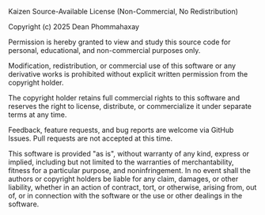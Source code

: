 ﻿Kaizen Source-Available License (Non-Commercial, No Redistribution)

Copyright (c) 2025 Dean Phommahaxay

Permission is hereby granted to view and study this source code for personal,
educational, and non-commercial purposes only.

Modification, redistribution, or commercial use of this software or any
derivative works is prohibited without explicit written permission from the
copyright holder.

The copyright holder retains full commercial rights to this software and
reserves the right to license, distribute, or commercialize it under separate
terms at any time.

Feedback, feature requests, and bug reports are welcome via GitHub Issues.
Pull requests are not accepted at this time.

This software is provided "as is", without warranty of any kind, express or
implied, including but not limited to the warranties of merchantability,
fitness for a particular purpose, and noninfringement. In no event shall the
authors or copyright holders be liable for any claim, damages, or other
liability, whether in an action of contract, tort, or otherwise, arising from,
out of, or in connection with the software or the use or other dealings in the
software.
